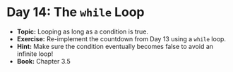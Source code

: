 # Day 14: The `while` Loop

- **Topic:** Looping as long as a condition is true.
- **Exercise:** Re-implement the countdown from Day 13 using a `while` loop.
- **Hint:** Make sure the condition eventually becomes false to avoid an infinite loop!
- **Book:** Chapter 3.5